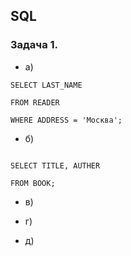 ## SQL

### Задача 1.

- а)

```
SELECT LAST_NAME

FROM READER

WHERE ADDRESS = 'Москва';
```

- б)

```

SELECT TITLE, AUTHER

FROM BOOK;

```

- в)

- г)

- д)
